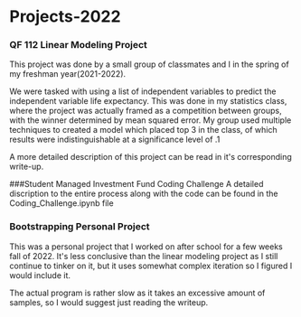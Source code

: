# Projects-2022


### QF 112 Linear Modeling Project

This project was done by a small group of classmates and I in the spring of my freshman year(2021-2022).

We were tasked with using a list of independent variables to predict the independent variable life 
expectancy. This was done in my statistics class, where the project was actually framed as a competition
between groups, with the winner determined by mean squared error. My group used multiple techniques to 
created a model which placed top 3 in the class, of which results were indistinguishable at a
significance level of .1

A more detailed description of this project can be read in it's corresponding write-up.


###Student Managed Investment Fund Coding Challenge
A detailed discription to the entire process along with the code can be found in the Coding_Challenge.ipynb
file


### Bootstrapping Personal Project

This was a personal project that I worked on after school for a few weeks fall of 2022. It's less 
conclusive than the linear modeling project as I still continue to tinker on it, but it uses somewhat
complex iteration so I figured I would include it. 

The actual program is rather slow as it takes an excessive amount of samples, so I would suggest
just reading the writeup.
